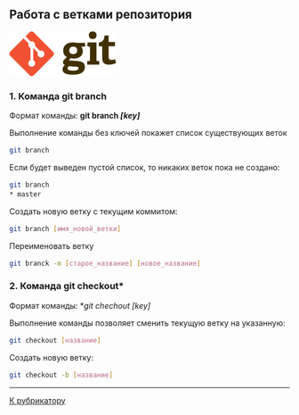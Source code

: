 ## Работа с ветками репозитория

[![К рубрикатору](./192px-Git-logo.svg.png)](../readme.md)

### 1. Команда **git branch**

Формат команды: **git branch *[key]***

Выполнение команды без ключей покажет список существующих веток

```bash
git branch
```
Если будет выведен пустой список, то никаких веток пока не создано:
```bash
git branch
* master
```
Создать новую ветку с текущим коммитом:
```bash
git branch [имя_новой_ветки]
```
Переименовать ветку

```bash
git branck -m [старое_название] [новое_название]
```
### 2. Команда **git checkout***

Формат команды: **git chechout *[key]**

Выполнение команды позволяет сменить текущую ветку на указанную:

```bash
git checkout [название]
```

Создать новую ветку:
```bash
git checkout -b [название]
```

---

[К рубрикатору](../readme.md)






